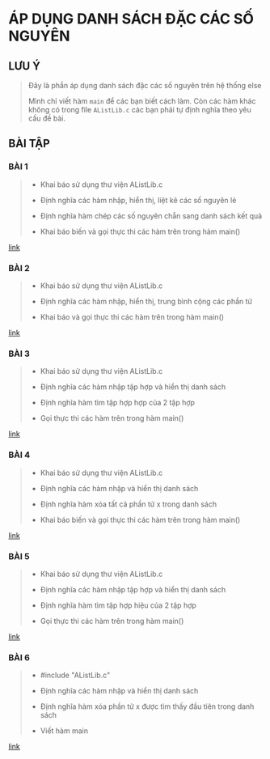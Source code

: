 # ÁP DỤNG DANH SÁCH ĐẶC CÁC SỐ NGUYÊN

## LƯU Ý

> Đây là phần áp dụng danh sách đặc các số nguyên trên hệ thống else
>
> Mình chỉ viết hàm `main` để các bạn biết cách làm. Còn các hàm khác không có trong file `AListLib.c` các bạn phải tự định nghĩa theo yêu cầu đề bài.
>
## BÀI TẬP

### BÀI 1

> - Khai báo sử dụng thư viện AListLib.c
> 
> - Định nghĩa các hàm nhập, hiển thị, liệt kê các số nguyên lẻ
> 
> - Định nghĩa hàm chép các số nguyên chẵn sang danh sách kết quả  
> 
> - Khai báo biến và gọi thực thi các hàm trên trong hàm main()

[link](./1.c)

### BÀI 2

> - Khai báo sử dụng thư viện AListLib.c
> 
> - Định nghĩa các hàm nhập, hiển thị, trung bình cộng các phần tử  
> 
> - Khai báo và gọi thực thi các hàm trên trong hàm main()

[link](./2.c)

### BÀI 3

> - Khai báo sử dụng thư viện AListLib.c
> 
> - Định nghĩa các hàm nhập tập hợp và hiển thị danh sách
> 
> - Định nghĩa hàm tìm tập hợp hợp của 2 tập hợp  
> 
> - Gọi thực thi các hàm trên trong hàm main()

[link](./3.c)

### BÀI 4

> - Khai báo sử dụng thư viện AListLib.c
> 
> - Định nghĩa các hàm nhập và hiển thị danh sách
> 
> - Định nghĩa hàm xóa tất cả phần tử x trong danh sách  
> 
> - Khai báo biến và gọi thực thi các hàm trên trong hàm main()

[link](./4.c)

### BÀI 5

> - Khai báo sử dụng thư viện AListLib.c 
> 
> - Định nghĩa các hàm nhập tập hợp và hiển thị danh sách
> 
> - Định nghĩa hàm tìm tập hợp hiệu của 2 tập hợp  
> 
> - Gọi thực thi các hàm trên trong hàm main()

[link](./5.c)

### BÀI 6

> - #include "AListLib.c"
> 
> - Định nghĩa các hàm nhập và hiển thị danh sách  
> 
> - Định nghĩa hàm xóa phần tử x được tìm thấy đầu tiên trong danh sách  
> 
> - Viết hàm main

[link](./6.c)
